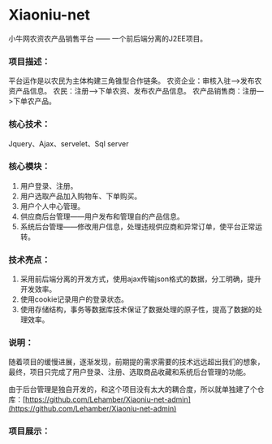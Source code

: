 # Xiaoniu-net
小牛网农资农产品销售平台 —— 一个前后端分离的J2EE项目。

### 项目描述：
平台运作是以农民为主体构建三角锥型合作链条。
农资企业：审核入驻—>发布农资产品信息。
农民：注册—>下单农资、发布农产品信息。
农产品销售商：注册—>下单农产品。
### 核心技术：
Jquery、Ajax、servelet、Sql server
### 核心模块：
1. 用户登录、注册。
2. 用户选取产品加入购物车、下单购买。
3. 用户个人中心管理。
4. 供应商后台管理——用户发布和管理自的产品信息。
5. 系统后台管理——修改用户信息，处理违规供应商和异常订单，使平台正常运转。
### 技术亮点：
1. 采用前后端分离的开发方式，使用ajax传输json格式的数据，分工明确，提升开发效率。
2. 使用cookie记录用户的登录状态。
3. 使用存储结构，事务等数据库技术保证了数据处理的原子性，提高了数据的处理效率。

### 说明：
随着项目的缓慢进展，逐渐发现，前期提的需求需要的技术远远超出我们的想象，最终，项目只完成了用户登录、注册、选取商品收藏和系统后台管理的功能。

由于后台管理是独自开发的，和这个项目没有太大的耦合度，所以就单独建了个仓库：[https://github.com/Lehamber/Xiaoniu-net-admin](https://github.com/Lehamber/Xiaoniu-net-admin)

### 项目展示：

